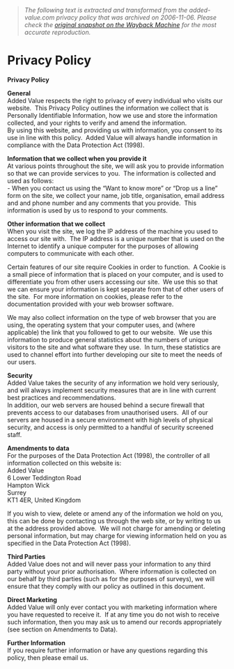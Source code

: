 > *The following text is extracted and transformed from the added-value.com privacy policy that was archived on 2006-11-06. Please check the [original snapshot on the Wayback Machine](https://web.archive.org/web/20061106195103id_/http%3A//www.added-value.com/AV/tabid/147/Default.aspx) for the most accurate reproduction.*

# Privacy Policy

**Privacy Policy**

**General**  
Added Value respects the right to privacy of every individual who visits our website.  This Privacy Policy outlines the information we collect that is Personally Identifiable Information, how we use and store the information collected, and your rights to verify and amend the information.  
By using this website, and providing us with information, you consent to its use in line with this policy.  Added Value will always handle information in compliance with the Data Protection Act (1998).

**Information that we collect when you provide it**  
At various points throughout the site, we will ask you to provide information so that we can provide services to you.  The information is collected and used as follows:  
\- When you contact us using the “Want to know more” or “Drop us a line” form on the site, we collect your name, job title, organisation, email address and and phone number and any comments that you provide.  This information is used by us to respond to your comments.

**Other information that we collect**  
When you visit the site, we log the IP address of the machine you used to access our site with.  The IP address is a unique number that is used on the Internet to identify a unique computer for the purposes of allowing computers to communicate with each other.

Certain features of our site require Cookies in order to function.  A Cookie is a small piece of information that is placed on your computer, and is used to differentiate you from other users accessing our site.  We use this so that we can ensure your information is kept separate from that of other users of the site.  For more information on cookies, please refer to the documentation provided with your web browser software.

We may also collect information on the type of web browser that you are using, the operating system that your computer uses, and (where applicable) the link that you followed to get to our website.  We use this information to produce general statistics about the numbers of unique visitors to the site and what software they use.  In turn, these statistics are used to channel effort into further developing our site to meet the needs of our users.

**Security**  
Added Value takes the security of any information we hold very seriously, and will always implement security measures that are in line with current best practices and recommendations.  
In addition, our web servers are housed behind a secure firewall that prevents access to our databases from unauthorised users.  All of our servers are housed in a secure environment with high levels of physical security, and access is only permitted to a handful of security screened staff.

**Amendments to data**  
For the purposes of the Data Protection Act (1998), the controller of all information collected on this website is:  
Added Value  
6 Lower Teddington Road  
Hampton Wick  
Surrey  
KT1 4ER, United Kingdom

If you wish to view, delete or amend any of the information we hold on you, this can be done by contacting us through the web site, or by writing to us at the address provided above.  We will not charge for amending or deleting personal information, but may charge for viewing information held on you as specified in the Data Protection Act (1998).

**Third Parties**  
Added Value does not and will never pass your information to any third party without your prior authorisation.  Where information is collected on our behalf by third parties (such as for the purposes of surveys), we will ensure that they comply with our policy as outlined in this document.

**Direct Marketing**  
Added Value will only ever contact you with marketing information where you have requested to receive it.  If at any time you do not wish to receive such information, then you may ask us to amend our records appropriately (see section on Amendments to Data).

**Further Information**  
If you require further information or have any questions regarding this policy, then please email us.  

